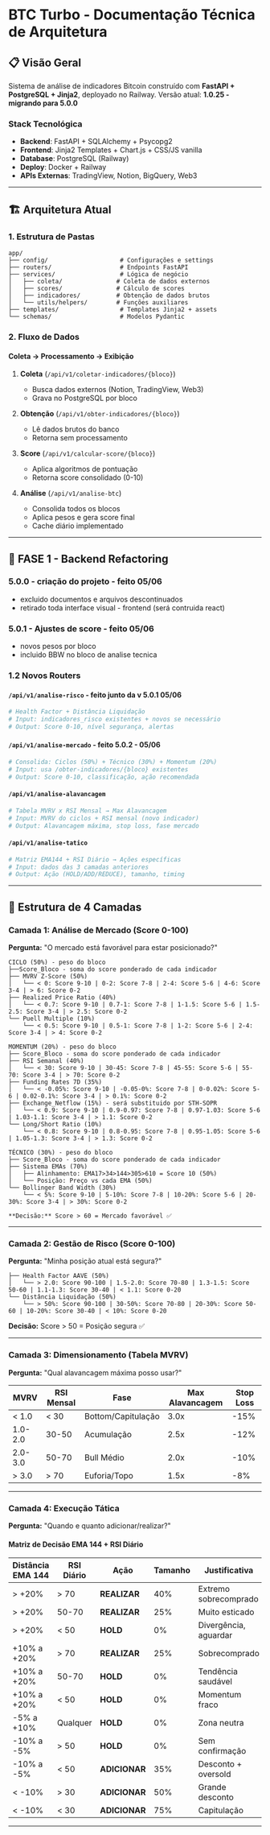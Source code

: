 # BTC Turbo - Documentação Técnica de Arquitetura

## 📋 Visão Geral

Sistema de análise de indicadores Bitcoin construído com **FastAPI + PostgreSQL + Jinja2**, deployado no Railway. Versão atual: **1.0.25 - migrando para 5.0.0**

### Stack Tecnológica
- **Backend**: FastAPI + SQLAlchemy + Psycopg2
- **Frontend**: Jinja2 Templates + Chart.js + CSS/JS vanilla
- **Database**: PostgreSQL (Railway)
- **Deploy**: Docker + Railway
- **APIs Externas**: TradingView, Notion, BigQuery, Web3

---

## 🏗️ Arquitetura Atual

### 1. Estrutura de Pastas
```
app/
├── config/                    # Configurações e settings
├── routers/                   # Endpoints FastAPI
├── services/                  # Lógica de negócio
│   ├── coleta/               # Coleta de dados externos
│   ├── scores/               # Cálculo de scores
│   ├── indicadores/          # Obtenção de dados brutos
│   └── utils/helpers/        # Funções auxiliares
├── templates/                 # Templates Jinja2 + assets
└── schemas/                   # Modelos Pydantic
```

### 2. Fluxo de Dados

#### Coleta → Processamento → Exibição
1. **Coleta** (`/api/v1/coletar-indicadores/{bloco}`)
   - Busca dados externos (Notion, TradingView, Web3)
   - Grava no PostgreSQL por bloco

2. **Obtenção** (`/api/v1/obter-indicadores/{bloco}`)
   - Lê dados brutos do banco
   - Retorna sem processamento

3. **Score** (`/api/v1/calcular-score/{bloco}`)
   - Aplica algoritmos de pontuação
   - Retorna score consolidado (0-10)

4. **Análise** (`/api/v1/analise-btc`)
   - Consolida todos os blocos
   - Aplica pesos e gera score final
   - Cache diário implementado

---

## 🎯 FASE 1 - Backend Refactoring

### 5.0.0 - criação do projeto - feito 05/06
- excluido documentos e arquivos descontinuados
- retirado toda interface visual - frontend (será contruida react)

### 5.0.1 - Ajustes de score - feito 05/06
- novos pesos por bloco
- incluido BBW no bloco de analise tecnica

### 1.2 Novos Routers

#### `/api/v1/analise-risco`  - feito junto da v 5.0.1 05/06
```python
# Health Factor + Distância Liquidação
# Input: indicadores_risco existentes + novos se necessário
# Output: Score 0-10, nível segurança, alertas
```

#### `/api/v1/analise-mercado` - feito 5.0.2 - 05/06
```python
# Consolida: Ciclos (50%) + Técnico (30%) + Momentum (20%)
# Input: usa /obter-indicadores/{bloco} existentes
# Output: Score 0-10, classificação, ação recomendada
```

#### `/api/v1/analise-alavancagem`
```python
# Tabela MVRV x RSI Mensal → Max Alavancagem
# Input: MVRV do ciclos + RSI mensal (novo indicador)
# Output: Alavancagem máxima, stop loss, fase mercado
```

#### `/api/v1/analise-tatico`
```python
# Matriz EMA144 + RSI Diário → Ações específicas
# Input: dados das 3 camadas anteriores
# Output: Ação (HOLD/ADD/REDUCE), tamanho, timing
```
---


## 🎯 Estrutura de 4 Camadas

### Camada 1: Análise de Mercado (Score 0-100)
**Pergunta:** "O mercado está favorável para estar posicionado?"

```
CICLO (50%) - peso do bloco
├──Score_Bloco - soma do score ponderado de cada indicador
├── MVRV Z-Score (50%)
│   └── < 0: Score 9-10 | 0-2: Score 7-8 | 2-4: Score 5-6 | 4-6: Score 3-4 | > 6: Score 0-2
├── Realized Price Ratio (40%)
│   └── < 0.7: Score 9-10 | 0.7-1: Score 7-8 | 1-1.5: Score 5-6 | 1.5-2.5: Score 3-4 | > 2.5: Score 0-2
└── Puell Multiple (10%)
    └── < 0.5: Score 9-10 | 0.5-1: Score 7-8 | 1-2: Score 5-6 | 2-4: Score 3-4 | > 4: Score 0-2

MOMENTUM (20%) - peso do bloco
├── Score_Bloco - soma do score ponderado de cada indicador
├── RSI Semanal (40%)
│   └── < 30: Score 9-10 | 30-45: Score 7-8 | 45-55: Score 5-6 | 55-70: Score 3-4 | > 70: Score 0-2
├── Funding Rates 7D (35%)
│   └── < -0.05%: Score 9-10 | -0.05-0%: Score 7-8 | 0-0.02%: Score 5-6 | 0.02-0.1%: Score 3-4 | > 0.1%: Score 0-2
├── Exchange_Netflow (15%) - será substituido por STH-SOPR
│   └── < 0.9: Score 9-10 | 0.9-0.97: Score 7-8 | 0.97-1.03: Score 5-6 | 1.03-1.1: Score 3-4 | > 1.1: Score 0-2
└── Long/Short Ratio (10%)
    └── < 0.8: Score 9-10 | 0.8-0.95: Score 7-8 | 0.95-1.05: Score 5-6 | 1.05-1.3: Score 3-4 | > 1.3: Score 0-2

TÉCNICO (30%) - peso do bloco
├── Score_Bloco - soma do score ponderado de cada indicador
├── Sistema EMAs (70%)
│   ├── Alinhamento: EMA17>34>144>305>610 = Score 10 (50%)
│   └── Posição: Preço vs cada EMA (50%)
└── Bollinger Band Width (30%)
    └── < 5%: Score 9-10 | 5-10%: Score 7-8 | 10-20%: Score 5-6 | 20-30%: Score 3-4 | > 30%: Score 0-2
```
    **Decisão:** Score > 60 = Mercado favorável ✅

---

### Camada 2: Gestão de Risco (Score 0-100)
**Pergunta:** "Minha posição atual está segura?"

```
├── Health Factor AAVE (50%)
│   └── > 2.0: Score 90-100 | 1.5-2.0: Score 70-80 | 1.3-1.5: Score 50-60 | 1.1-1.3: Score 30-40 | < 1.1: Score 0-20
└── Distância Liquidação (50%)
    └── > 50%: Score 90-100 | 30-50%: Score 70-80 | 20-30%: Score 50-60 | 10-20%: Score 30-40 | < 10%: Score 0-20
```

**Decisão:** Score > 50 = Posição segura ✅

---

### Camada 3: Dimensionamento (Tabela MVRV)
**Pergunta:** "Qual alavancagem máxima posso usar?"

| MVRV | RSI Mensal | Fase | Max Alavancagem | Stop Loss |
|------|------------|------|-----------------|-----------|
| < 1.0 | < 30 | Bottom/Capitulação | 3.0x | -15% |
| 1.0-2.0 | 30-50 | Acumulação | 2.5x | -12% |
| 2.0-3.0 | 50-70 | Bull Médio | 2.0x | -10% |
| > 3.0 | > 70 | Euforia/Topo | 1.5x | -8% |

---

### Camada 4: Execução Tática
**Pergunta:** "Quando e quanto adicionar/realizar?"

#### Matriz de Decisão EMA 144 + RSI Diário

| Distância EMA 144 | RSI Diário | Ação | Tamanho | Justificativa |
|-------------------|------------|------|---------|---------------|
| > +20% | > 70 | **REALIZAR** | 40% | Extremo sobrecomprado |
| > +20% | 50-70 | **REALIZAR** | 25% | Muito esticado |
| > +20% | < 50 | **HOLD** | 0% | Divergência, aguardar |
| +10% a +20% | > 70 | **REALIZAR** | 25% | Sobrecomprado |
| +10% a +20% | 50-70 | **HOLD** | 0% | Tendência saudável |
| +10% a +20% | < 50 | **HOLD** | 0% | Momentum fraco |
| -5% a +10% | Qualquer | **HOLD** | 0% | Zona neutra |
| -10% a -5% | > 50 | **HOLD** | 0% | Sem confirmação |
| -10% a -5% | < 50 | **ADICIONAR** | 35% | Desconto + oversold |
| < -10% | > 30 | **ADICIONAR** | 50% | Grande desconto |
| < -10% | < 30 | **ADICIONAR** | 75% | Capitulação |

---
